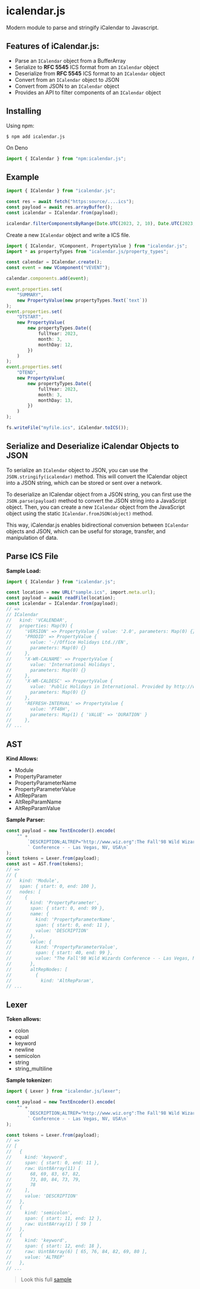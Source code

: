 # icalendar.js

Modern module to parse and stringify iCalendar to Javascript.

## Features of iCalendar.js:

-   Parse an `ICalendar` object from a BufferArray
-   Serialize to **RFC 5545** ICS format from an `ICalendar` object
-   Deserialize from **RFC 5545** ICS format to an `ICalendar` object
-   Convert from an `ICalendar` object to JSON
-   Convert from JSON to an `ICalendar` object
-   Provides an API to filter components of an `ICalendar` object

## Installing

Using npm:

```shell
$ npm add icalendar.js
```

On Deno

```ts
import { ICalendar } from "npm:icalendar.js";
```

## Example

```ts
import { ICalendar } from "icalendar.js";

const res = await fetch("https:source/....ics");
const payload = await res.arrayBuffer();
const icalendar = ICalendar.from(payload);

icalendar.filterComponentsByRange(Date.UTC(2023, 2, 10), Date.UTC(2023, 2, 15));
```

Create a new `ICalendar` object and write a ICS file.

```ts
import { ICalendar, VComponent, PropertyValue } from "icalendar.js";
import * as propertyTypes from "icalendar.js/property_types";

const calendar = ICalendar.create();
const event = new VComponent("VEVENT");

calendar.components.add(event);

event.properties.set(
    "SUMMARY",
    new PropertyValue(new propertyTypes.Text(`text`))
);
event.properties.set(
    "DTSTART",
    new PropertyValue(
        new propertyTypes.Date({
            fullYear: 2023,
            month: 3,
            monthDay: 12,
        })
    )
);
event.properties.set(
    "DTEND",
    new PropertyValue(
        new propertyTypes.Date({
            fullYear: 2023,
            month: 3,
            monthDay: 13,
        })
    )
);

fs.writeFile("myfile.ics", iCalendar.toICS());
```

## Serialize and Deserialize iCalendar Objects to JSON

To serialize an `ICalendar` object to JSON, you can use the `JSON.stringify(icalendar)` method. This will convert the ICalendar object into a JSON string, which can be stored or sent over a network.

To deserialize an ICalendar object from a JSON string, you can first use the `JSON.parse(payload)` method to convert the JSON string into a JavaScript object. Then, you can create a new `ICalendar` object from the JavaScript object using the static `ICalendar.fromJSON(object)` method.

This way, iCalendar.js enables bidirectional conversion between `ICalendar` objects and JSON, which can be useful for storage, transfer, and manipulation of data.

## Parse ICS File

**Sample Load:**

```ts
import { ICalendar } from "icalendar.js";

const location = new URL("sample.ics", import.meta.url);
const payload = await readFile(location);
const icalendar = ICalendar.from(payload);
// =>
// ICalendar
//   kind: 'VCALENDAR',
//   properties: Map(9) {
//     'VERSION' => PropertyValue { value: '2.0', parameters: Map(0) {} },
//     'PRODID' => PropertyValue {
//       value: '-//Office Holidays Ltd.//EN',
//       parameters: Map(0) {}
//     },
//     'X-WR-CALNAME' => PropertyValue {
//       value: 'International Holidays',
//       parameters: Map(0) {}
//     },
//     'X-WR-CALDESC' => PropertyValue {
//       value: 'Public Holidays in International. Provided by http://www.officeholidays.com',
//       parameters: Map(0) {}
//     },
//     'REFRESH-INTERVAL' => PropertyValue {
//       value: 'PT48H',
//       parameters: Map(1) { 'VALUE' => 'DURATION' }
//     },
// ...
```

## AST

**Kind Allows:**

-   Module
-   PropertyParameter
-   PropertyParameterName
-   PropertyParameterValue
-   AltRepParam
-   AltRepParamName
-   AltRepParamValue

**Sample Parser:**

```ts
const payload = new TextEncoder().encode(
    "" +
        `DESCRIPTION;ALTREP="http://www.wiz.org":The Fall'98 Wild Wizards\n` +
        ` Conference - - Las Vegas, NV, USA\n`
);
const tokens = Lexer.from(payload);
const ast = AST.from(tokens);
// =>
// {
//   kind: 'Module',
//   span: { start: 0, end: 100 },
//   nodes: [
//     {
//       kind: 'PropertyParameter',
//       span: { start: 0, end: 99 },
//       name: {
//         kind: 'PropertyParameterName',
//         span: { start: 0, end: 11 },
//         value: 'DESCRIPTION'
//       },
//       value: {
//         kind: 'PropertyParameterValue',
//         span: { start: 40, end: 99 },
//         value: "The Fall'98 Wild Wizards Conference - - Las Vegas, NV, USA"
//       },
//       altRepNodes: [
//         {
//           kind: 'AltRepParam',
// ...
```

## Lexer

**Token allows:**

-   colon
-   equal
-   keyword
-   newline
-   semicolon
-   string
-   string_multiline

**Sample tokenizer:**

```ts
import { Lexer } from "icalendar.js/lexer";

const payload = new TextEncoder().encode(
    "" +
        `DESCRIPTION;ALTREP="http://www.wiz.org":The Fall'98 Wild Wizards\n` +
        ` Conference - - Las Vegas, NV, USA\n`
);

const tokens = Lexer.from(payload);
// =>
// [
//   {
//     kind: 'keyword',
//     span: { start: 0, end: 11 },
//     raw: Uint8Array(11) [
//       68, 69, 83, 67, 82,
//       73, 80, 84, 73, 79,
//       78
//     ],
//     value: 'DESCRIPTION'
//   },
//   {
//     kind: 'semicolon',
//     span: { start: 11, end: 12 },
//     raw: Uint8Array(1) [ 59 ]
//   },
//   {
//     kind: 'keyword',
//     span: { start: 12, end: 18 },
//     raw: Uint8Array(6) [ 65, 76, 84, 82, 69, 80 ],
//     value: 'ALTREP'
//   },
// ...
```

> Look this full
> [sample](https://codesandbox.io/p/sandbox/loving-snyder-r647mw?file=%2Fapp%2Fcalendar.ics&selection=%5B%7B%22endColumn%22%3A30%2C%22endLineNumber%22%3A9%2C%22startColumn%22%3A30%2C%22startLineNumber%22%3A9%7D%5D)
